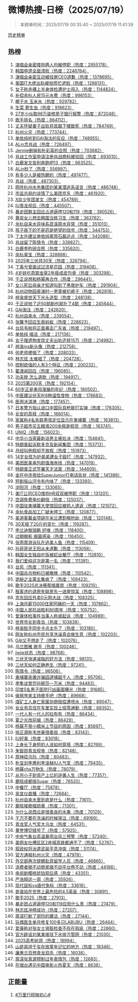 <h1>
微博热搜-日榜（2025/07/19）
</h1>
<blockquote>
<p>
本榜单时间：2025/07/19 00:35:40 ~ 2025/07/19 11:41:39
</p>
</blockquote>
<p>
<a href="https://github.com/daifee/weibo-hot-search/tree/main/archives/daily">历史榜单</a>
</p>
<h2>
热榜
</h2>
<ol>

<li>
<a href="https://s.weibo.com/weibo?q=%23%E6%BC%94%E5%94%B1%E4%BC%9A%E4%BA%B2%E5%AF%86%E6%90%82%E6%8A%B1%E4%B8%A4%E4%BA%BA%E5%9D%87%E8%A2%AB%E5%81%9C%E8%81%8C%23" target="weibo">
演唱会亲密搂抱两人均被停职（热度：2955178）
</a>
</li>

<li>
<a href="https://s.weibo.com/weibo?q=%23%E9%9F%A9%E5%9B%BD%E7%94%B3%E9%81%97%E5%85%A8%E9%9D%A2%E6%BA%83%E8%B4%A5%23" target="weibo">
韩国申遗全面溃败（热度：2246764）
</a>
</li>

<li>
<a href="https://s.weibo.com/weibo?q=%23%E6%BC%94%E5%94%B1%E4%BC%9A%E4%BA%B2%E5%AF%86%E4%BA%92%E5%8A%A8%E8%A2%AB%E6%8A%95%E5%B1%8FCEO%E9%81%93%E6%AD%89%23" target="weibo">
演唱会亲密互动被投屏CEO道歉（热度：1378695）
</a>
</li>

<li>
<a href="https://s.weibo.com/weibo?q=%23%E7%BE%8E%E5%9B%BDIT%E5%A4%A7%E4%BD%AC%E5%87%BA%E8%BD%A8%E8%A2%AB%E6%8B%8D%E6%85%8C%E5%BF%99%E9%81%AE%E8%84%B8%23" target="weibo">
美国IT大佬出轨被拍慌忙遮脸（热度：1288131）
</a>
</li>

<li>
<a href="https://s.weibo.com/weibo?q=%23%E5%A5%B3%E5%AD%90%E7%A7%B0%E8%B5%A4%E8%A3%B8%E4%B8%8A%E5%8D%8A%E8%BA%AB%E4%BD%93%E6%A3%80%E9%81%AD%E6%8A%A4%E5%A3%AB%E9%97%AF%E5%85%A5%23" target="weibo">
女子称赤裸上半身体检遭护士闯入（热度：1144824）
</a>
</li>

<li>
<a href="https://s.weibo.com/weibo?q=%23%E8%A1%A5%E5%81%BF%E4%BD%99%E6%9D%AD%E4%BA%BA%E6%B0%9115%E5%85%83%E6%B0%B4%E8%B4%B9%23" target="weibo">
补偿余杭人民15元水费（热度：996153）
</a>
</li>

<li>
<a href="https://s.weibo.com/weibo?q=%23%E6%A4%B0%E5%AD%90%E6%B0%B4%20%E7%8E%89%E7%B1%B3%E6%B0%B4%23" target="weibo">
椰子水 玉米水（热度：929782）
</a>
</li>

<li>
<a href="https://s.weibo.com/weibo?q=%23%E7%94%9F%E8%8F%9C%20%E5%AF%84%E7%94%9F%E8%99%AB%23" target="weibo">
生菜 寄生虫（热度：918623）
</a>
</li>

<li>
<a href="https://s.weibo.com/weibo?q=%2327%E5%B2%81%E5%B0%8F%E4%BC%99%E5%8F%9698%E4%B8%87%E8%A3%85%E4%BF%AE%E6%88%BF%E5%AD%90%E9%93%B6%E8%A1%8C%E6%8A%A5%E8%AD%A6%23" target="weibo">
27岁小伙取98万装修房子银行报警（热度：872048）
</a>
</li>

<li>
<a href="https://s.weibo.com/weibo?q=%23%E6%AD%8C%E6%89%8B%E6%8E%92%E5%90%8D%23" target="weibo">
歌手排名（热度：864112）
</a>
</li>

<li>
<a href="https://s.weibo.com/weibo?q=%23%E4%B8%88%E5%A4%AB%E6%80%80%E7%96%91%E5%A6%BB%E5%AD%90%E5%87%BA%E8%BD%A8%E5%B0%86%E5%85%B6%E8%B8%B9%E4%B8%8B%E6%A5%BC%E8%87%B4%E6%AD%BB%23" target="weibo">
丈夫怀疑妻子出轨将其踹下楼致死（热度：784749）
</a>
</li>

<li>
<a href="https://s.weibo.com/weibo?q=%23%E6%9D%AD%E5%B7%9E%E7%81%AB%E7%81%BE%23" target="weibo">
杭州火灾（热度：773744）
</a>
</li>

<li>
<a href="https://s.weibo.com/weibo?q=%23%E5%8D%95%E4%BE%9D%E7%BA%AF%E5%90%AC%E5%88%B0GAI%E6%B7%98%E6%B1%B0%E7%9A%84%E5%8F%8D%E5%BA%94%23" target="weibo">
单依纯听到GAI淘汰的反应（热度：748955）
</a>
</li>

<li>
<a href="https://s.weibo.com/weibo?q=%23ALin%E5%BF%B5%E8%82%96%E6%88%98%23" target="weibo">
ALin念肖战（热度：726497）
</a>
</li>

<li>
<a href="https://s.weibo.com/weibo?q=%23Jennie%E5%88%A0%E6%8E%89%E5%92%8C%E6%9C%B4%E5%BD%A9%E8%8B%B1%E7%9A%84%E5%90%88%E7%85%A7%23" target="weibo">
Jennie删掉和朴彩英的合照（热度：703682）
</a>
</li>

<li>
<a href="https://s.weibo.com/weibo?q=%23%E8%82%96%E6%88%98%E5%B7%A5%E4%BD%9C%E5%AE%A4%E7%94%B3%E8%AF%B7%E6%B3%A8%E5%86%8C%E8%82%96%E6%88%98%E5%95%86%E6%A0%87%E8%A2%AB%E9%A9%B3%E5%9B%9E%23" target="weibo">
肖战工作室申请注册肖战商标被驳回（热度：693010）
</a>
</li>

<li>
<a href="https://s.weibo.com/weibo?q=%23%E7%99%BD%E9%B9%BF%E5%8F%91%E6%96%87%E5%91%8A%E5%88%AB%E5%A5%94%E8%B7%91%E5%90%A713%23" target="weibo">
白鹿发文告别奔跑吧13（热度：663525）
</a>
</li>

<li>
<a href="https://s.weibo.com/weibo?q=%23ALin%E7%A7%92%E4%BA%86%23" target="weibo">
ALin秒了（热度：556987）
</a>
</li>

<li>
<a href="https://s.weibo.com/weibo?q=%23%E6%9C%89%E5%A4%9A%E5%B0%91%E4%BA%BA%E6%98%AF%E8%A2%AB%E7%83%AD%E9%86%92%E7%9A%84%23" target="weibo">
有多少人是被热醒的（热度：497477）
</a>
</li>

<li>
<a href="https://s.weibo.com/weibo?q=%23%E8%82%96%E6%88%98%23" target="weibo">
肖战（热度：487303）
</a>
</li>

<li>
<a href="https://s.weibo.com/weibo?q=%23%E7%BD%91%E4%BC%A0%E6%9D%AD%E5%B7%9E%E6%B0%B4%E5%8A%A1%E9%9B%86%E5%9B%A2%E5%88%98%E6%9F%90%E6%9F%90%E6%BD%9C%E9%80%83%E7%B3%BB%E8%B0%A3%E8%A8%80%23" target="weibo">
网传杭州水务集团刘某某潜逃系谣言（热度：486748）
</a>
</li>

<li>
<a href="https://s.weibo.com/weibo?q=%23%E5%B8%82%E7%9B%91%E6%80%BB%E5%B1%80%E7%BA%A6%E8%B0%88%E9%A5%BF%E4%BA%86%E4%B9%88%E7%BE%8E%E5%9B%A2%E4%BA%AC%E4%B8%9C%23" target="weibo">
市监总局约谈饿了么美团京东（热度：461920）
</a>
</li>

<li>
<a href="https://s.weibo.com/weibo?q=%23X%E7%8E%96%E5%B0%91%E5%B9%B4%E5%9B%A2%E5%8F%91%E6%96%87%23" target="weibo">
X玖少年团发文（热度：454789）
</a>
</li>

<li>
<a href="https://s.weibo.com/weibo?q=%23IU%E9%9D%92%E9%BE%99%E8%A7%86%E5%90%8E%23" target="weibo">
IU青龙视后（热度：445507）
</a>
</li>

<li>
<a href="https://s.weibo.com/weibo?q=%23%E6%9A%B4%E8%B5%B0%E5%9B%A2%E7%BE%A4%E4%B8%BB%E5%9B%9E%E5%BA%94%E5%8D%A0%E9%81%93%E9%80%BC%E5%81%9C120%E5%92%8C119%23" target="weibo">
暴走团群主回应占道逼停120和119（热度：390526）
</a>
</li>

<li>
<a href="https://s.weibo.com/weibo?q=%23%E9%BB%84%E5%A5%95%E5%A5%B3%E5%84%BF%E6%83%B3%E5%8E%BB%E9%9F%A9%E5%9B%BD%E5%BD%93%E7%BB%83%E4%B9%A0%E7%94%9F%23" target="weibo">
黄奕女儿想去韩国当练习生（热度：363762）
</a>
</li>

<li>
<a href="https://s.weibo.com/weibo?q=%23%E4%BD%99%E6%9D%AD%E8%87%AA%E6%9D%A5%E6%B0%B4%E5%BC%82%E5%91%B3%E7%B3%BB%E8%8B%95%E6%BA%AA%E5%8E%9F%E6%B0%B4%E5%BC%82%E5%B8%B8%23" target="weibo">
余杭自来水异味系苕溪原水异常（热度：351013）
</a>
</li>

<li>
<a href="https://s.weibo.com/weibo?q=%23%E5%AD%A9%E5%AD%90%E5%90%9E%E4%B8%8B%E7%9A%84%E4%B8%8D%E6%98%AF%E8%8D%AF%E6%98%AF%E7%BB%9D%E6%9C%9B%E7%9A%84%E4%BF%A1%E5%8F%B7%23" target="weibo">
孩子吞下的不是药是绝望的信号（热度：344753）
</a>
</li>

<li>
<a href="https://s.weibo.com/weibo?q=%23%E4%B8%81%E5%A4%AA%E5%8D%87%E5%BB%BA%E8%AE%AE%E5%8D%95%E4%BE%9D%E7%BA%AF%E7%A6%BB%E5%B8%B8%E7%9F%B3%E7%A3%8A%E8%BF%9C%E7%82%B9%23" target="weibo">
丁太升建议单依纯离常石磊远点（热度：342086）
</a>
</li>

<li>
<a href="https://s.weibo.com/weibo?q=%23%E8%82%96%E6%88%98%E7%95%99%E4%BA%86%E9%99%88%E6%83%85%E4%BB%A4%23" target="weibo">
肖战留了陈情令（热度：339827）
</a>
</li>

<li>
<a href="https://s.weibo.com/weibo?q=%23%E7%99%BD%E9%B9%BF%E6%9D%8E%E6%98%80%E9%94%90%E5%90%88%E7%85%A7%23" target="weibo">
白鹿李昀锐合照（热度：335620）
</a>
</li>

<li>
<a href="https://s.weibo.com/weibo?q=%23%E4%BD%99%E6%9D%AD%E8%87%AD%E5%AE%9D%23" target="weibo">
余杭臭宝（热度：328898）
</a>
</li>

<li>
<a href="https://s.weibo.com/weibo?q=%232025%E5%B9%B4%E4%B8%89%E4%BC%8F%E5%85%B130%E5%A4%A9%23" target="weibo">
2025年三伏共30天（热度：326794）
</a>
</li>

<li>
<a href="https://s.weibo.com/weibo?q=%23%E4%B8%81%E7%A6%B9%E5%85%AE%E6%9B%BE%E9%9D%A2%E8%AF%95%E8%BF%87%E6%B5%81%E6%98%9F%E8%8A%B1%E5%9B%AD%23" target="weibo">
丁禹兮曾面试过流星花园（热度：319408）
</a>
</li>

<li>
<a href="https://s.weibo.com/weibo?q=%234%E5%B2%81%E5%A8%83%E5%90%83%E7%87%95%E7%AA%9D%E8%99%AB%E8%8D%892%E5%B9%B4%E7%98%A6%E6%88%90%E7%9A%AE%E5%8C%85%E9%AA%A8%23" target="weibo">
4岁娃吃燕窝虫草2年瘦成皮包骨（热度：303298）
</a>
</li>

<li>
<a href="https://s.weibo.com/weibo?q=%23%E4%BA%8E%E6%AD%A3%E8%AF%B4%E6%83%B3%E5%92%8C%E6%9D%A8%E5%B9%82%E5%86%8D%E5%90%88%E4%BD%9C%23" target="weibo">
于正说想和杨幂再合作（热度：296441）
</a>
</li>

<li>
<a href="https://s.weibo.com/weibo?q=%23%E5%A5%B3%E5%84%BF%E6%AD%BB%E5%90%8E%E6%AF%8D%E4%BA%B2%E6%89%8D%E7%9F%A5%E9%81%93%E5%8F%AB%E5%88%B0%E4%BA%86%E9%BB%91%E6%95%91%E6%8A%A4%E8%BD%A6%23" target="weibo">
女儿死后母亲才知道叫到了黑救护车（热度：291904）
</a>
</li>

<li>
<a href="https://s.weibo.com/weibo?q=%23%E6%9D%AD%E5%B7%9E%E5%8A%A8%E7%89%A9%E5%9B%AD%E8%A1%A8%E6%BC%94%E6%97%B6%E4%B8%80%E7%94%B7%E7%AB%A5%E8%A2%AB%E6%89%92%E8%A3%A4%E5%AD%90%23" target="weibo">
杭州动物园表演时一男童被扒裤子（热度：262818）
</a>
</li>

<li>
<a href="https://s.weibo.com/weibo?q=%23%E6%A2%93%E6%B8%9D%E7%9B%9B%E4%B8%96%E5%A4%A9%E4%B8%8B%E5%85%89%E5%A4%B4%E9%80%A0%E5%9E%8B%23" target="weibo">
梓渝盛世天下光头造型（热度：248138）
</a>
</li>

<li>
<a href="https://s.weibo.com/weibo?q=%23%E4%BA%8E%E6%AD%A3%E8%AF%B4%E6%8B%8D%E4%BA%86%E8%BF%9150%E9%83%A8%E5%89%A7%E4%B9%9F%E5%B0%B1%E6%89%91%E4%BA%864%E9%83%A8%23" target="weibo">
于正说拍了近50部剧也就扑了4部（热度：245644）
</a>
</li>

<li>
<a href="https://s.weibo.com/weibo?q=%23GAI%E6%B7%98%E6%B1%B0%23" target="weibo">
GAI淘汰（热度：242620）
</a>
</li>

<li>
<a href="https://s.weibo.com/weibo?q=%23%E6%9D%AD%E5%B7%9E%E8%87%AA%E6%9D%A5%E6%B0%B4%23" target="weibo">
杭州自来水（热度：239554）
</a>
</li>

<li>
<a href="https://s.weibo.com/weibo?q=%23%E5%BC%A0%E9%A6%A8%E4%BA%88%E5%9B%9E%E5%BA%94%E7%94%9F%E5%90%9E%E8%9A%82%E8%9A%81%23" target="weibo">
张馨予回应生吞蚂蚁（热度：228623）
</a>
</li>

<li>
<a href="https://s.weibo.com/weibo?q=%23%E5%8F%B0%E9%A3%8E%E9%9F%A6%E5%B8%95%E5%B0%86%E6%AD%A3%E9%9D%A2%E8%A2%AD%E5%87%BB%E5%B9%BF%E4%B8%9C%E7%9C%81%23" target="weibo">
台风韦帕将正面袭击广东省（热度：219497）
</a>
</li>

<li>
<a href="https://s.weibo.com/weibo?q=%23%E5%8D%95%E4%BE%9D%E7%BA%AF%20%E5%94%B1%E6%B3%95%23" target="weibo">
单依纯 唱法（热度：217136）
</a>
</li>

<li>
<a href="https://s.weibo.com/weibo?q=%23%E5%A5%B3%E5%AD%90%E7%90%86%E9%81%97%E7%89%A9%E5%8F%91%E7%8E%B0%E4%B8%88%E5%A4%AB%E5%87%BA%E8%BD%A8%E8%BF%98%E8%BD%AC15%E4%B8%87%23" target="weibo">
女子理遗物发现丈夫出轨还转15万（热度：214982）
</a>
</li>

<li>
<a href="https://s.weibo.com/weibo?q=%23%E6%A2%93%E6%B8%9Dins%E6%96%B0%E5%A4%B4%E5%83%8F%23" target="weibo">
梓渝ins新头像（热度：212758）
</a>
</li>

<li>
<a href="https://s.weibo.com/weibo?q=%23%E4%BD%95%E8%80%81%E5%B8%88%E5%93%BD%E5%92%BD%E4%BA%86%23" target="weibo">
何老师哽咽了（热度：208033）
</a>
</li>

<li>
<a href="https://s.weibo.com/weibo?q=%23%E6%9E%97%E5%BF%97%E7%82%AB%20%E5%A4%AA%E9%9A%BE%E5%94%B1%E4%BA%86%23" target="weibo">
林志炫 太难唱了（热度：204728）
</a>
</li>

<li>
<a href="https://s.weibo.com/weibo?q=%23%E6%8E%A7%E5%88%B6%E6%AC%B2%E5%BC%BA%E7%9A%84%E4%BA%BA%E6%9C%893%E4%B8%AA%E7%89%B9%E5%BE%81%23" target="weibo">
控制欲强的人有3个特征（热度：200232）
</a>
</li>

<li>
<a href="https://s.weibo.com/weibo?q=%23%E7%BF%9F%E6%BD%87%E9%97%BB%E5%9B%9E%E5%BA%94%23" target="weibo">
翟潇闻回应（热度：196085）
</a>
</li>

<li>
<a href="https://s.weibo.com/weibo?q=%23%E5%8A%9F%E5%A4%AB%E8%83%96%20%E6%80%8E%E4%B9%88%E9%80%80%E6%AC%BE%23" target="weibo">
功夫胖 怎么退款（热度：194917）
</a>
</li>

<li>
<a href="https://s.weibo.com/weibo?q=%232025%E7%AC%AC200%E5%A4%A9%23" target="weibo">
2025第200天（热度：192154）
</a>
</li>

<li>
<a href="https://s.weibo.com/weibo?q=%2360%E5%B2%81%E6%AD%A3%E6%98%AF%E5%8B%87%E9%97%AF%E6%BC%AB%E5%B1%95%E7%9A%84%E5%B9%B4%E7%BA%AA%23" target="weibo">
60岁正是勇闯漫展的年纪（热度：180502）
</a>
</li>

<li>
<a href="https://s.weibo.com/weibo?q=%23%E4%B8%AD%E5%8C%BB%E5%BB%BA%E8%AE%AE%E4%BC%8F%E5%A4%A9%E5%90%836%E7%A7%8D%E6%B8%A9%E6%80%A7%E9%A3%9F%E7%89%A9%23" target="weibo">
中医建议伏天吃6种温性食物（热度：178683）
</a>
</li>

<li>
<a href="https://s.weibo.com/weibo?q=%23%E5%8C%BB%E7%94%A8%E5%86%B0%E6%B7%87%E6%B7%8B%23" target="weibo">
医用冰淇淋（热度：177457）
</a>
</li>

<li>
<a href="https://s.weibo.com/weibo?q=%23%E6%97%A5%E6%9C%AC%E8%AD%A6%E6%96%B9%E6%8C%87%E8%AE%A4%E8%BF%9B%E5%8F%A3%E4%B8%AD%E5%9B%BD%E7%8E%A9%E5%85%B7%E6%9E%AA%E8%83%BD%E6%89%93%E5%AE%9E%E5%BC%B9%23" target="weibo">
日本警方指认进口中国玩具枪能打实弹（热度：176305）
</a>
</li>

<li>
<a href="https://s.weibo.com/weibo?q=%23%E9%95%BF%E5%AE%89%E7%9A%84%E8%8D%94%E6%9E%9D%23" target="weibo">
长安的荔枝（热度：166014）
</a>
</li>

<li>
<a href="https://s.weibo.com/weibo?q=%23%E5%AE%B6%E5%B1%9E%E7%A7%B04%E5%90%8D%E5%A4%B1%E8%81%94%E7%94%B7%E5%AD%A9%E5%AE%9A%E4%BD%8D%E6%98%BE%E7%A4%BA%E5%9C%A8%E6%9F%AC%E5%9F%94%E5%AF%A8%23" target="weibo">
家属称4名失联男孩定位显示在柬埔寨（热度：163813）
</a>
</li>

<li>
<a href="https://s.weibo.com/weibo?q=%23%E7%94%B7%E5%AD%90%E8%B6%85%E5%B8%82%E4%B9%B0%E4%BA%94%E7%B2%AE%E6%B6%B2200%E4%BD%99%E7%93%B6%E6%98%AF%E5%81%87%E8%B4%A7%23" target="weibo">
男子超市买五粮液200余瓶是假货（热度：163741）
</a>
</li>

<li>
<a href="https://s.weibo.com/weibo?q=%23UNIQ%23" target="weibo">
UNIQ（热度：156023）
</a>
</li>

<li>
<a href="https://s.weibo.com/weibo?q=%23%E4%B8%AD%E5%8D%8E%E5%B0%8F%E5%BD%93%E5%AE%B6%E6%9C%80%E6%96%B0%E8%AF%9D%E7%94%B7%E4%B8%BB%E8%A2%AB%E5%A4%84%E5%86%B3%23" target="weibo">
中华小当家最新话男主被处决（热度：154841）
</a>
</li>

<li>
<a href="https://s.weibo.com/weibo?q=%23%E7%89%B9%E6%9C%97%E6%99%AE%E8%B5%B7%E8%AF%89%E9%BB%98%E5%A4%9A%E5%85%8B%E5%8F%8A%E6%96%B0%E9%97%BB%E9%9B%86%E5%9B%A2%23" target="weibo">
特朗普起诉默多克及新闻集团（热度：153712）
</a>
</li>

<li>
<a href="https://s.weibo.com/weibo?q=%23%E6%9C%88%E7%BB%8F%E5%8F%AB%E4%BE%8B%E5%81%87%E5%8D%B4%E4%B8%8D%E6%94%BE%E5%81%87%23" target="weibo">
月经叫例假却不放假（热度：151973）
</a>
</li>

<li>
<a href="https://s.weibo.com/weibo?q=%2314%E5%B2%81%E5%A5%B3%E5%AD%A9%E4%B8%BA%E6%8A%A4%E5%BC%9F%E5%BC%9F%E9%81%AD%E5%A5%B3%E5%AD%90%E6%AE%B4%E6%89%93%23" target="weibo">
14岁女孩为护弟弟遭女子殴打（热度：147932）
</a>
</li>

<li>
<a href="https://s.weibo.com/weibo?q=%23%E7%BE%8E%E5%9B%A2%E5%8C%BB%E7%BE%8E%E6%89%BF%E5%8C%85%E9%A2%9C%E5%80%BC%E6%B5%B7%E5%B2%B8%E7%BA%BF%23" target="weibo">
美团医美承包颜值海岸线（热度：147019）
</a>
</li>

<li>
<a href="https://s.weibo.com/weibo?q=%23%E7%89%B9%E6%9C%97%E6%99%AE%E6%AD%A3%E5%BC%8F%E7%AD%BE%E7%BD%B2%E5%A4%A9%E6%89%8D%E6%B3%95%E6%A1%88%23" target="weibo">
特朗普正式签署天才法案（热度：144609）
</a>
</li>

<li>
<a href="https://s.weibo.com/weibo?q=%23%E9%87%91%E5%9C%A8%E4%B8%AD%E8%BF%9E%E5%A4%9C%E7%BB%99SuperJunior%E6%89%93%E7%94%B5%E8%AF%9D%E5%91%8A%E7%8A%B6%23" target="weibo">
金在中连夜给SuperJunior打电话告状（热度：141389）
</a>
</li>

<li>
<a href="https://s.weibo.com/weibo?q=%23%E7%9F%AD%E5%89%A7%E7%89%88%E5%B1%B1%E6%B2%B3%E4%BB%A4%E6%9C%89%E5%86%85%E5%91%B3%E4%BA%86%23" target="weibo">
短剧版山河令有内味了（热度：133393）
</a>
</li>

<li>
<a href="https://s.weibo.com/weibo?q=%23%E6%B5%8F%E9%98%B3%E6%B2%B3%23" target="weibo">
浏阳河（热度：133065）
</a>
</li>

<li>
<a href="https://s.weibo.com/weibo?q=%23%E7%BE%8EIT%E5%85%AC%E5%8F%B8CEO%E6%90%82%E6%8A%B1HR%E5%8F%8C%E5%8F%8C%E8%A2%AB%E5%81%9C%E8%81%8C%23" target="weibo">
美IT公司CEO搂抱HR双双被停职（热度：131201）
</a>
</li>

<li>
<a href="https://s.weibo.com/weibo?q=%23%E7%A9%BA%E8%B0%83%E5%85%8D%E8%B4%B9%E7%94%B5%E4%BB%B7%E7%BF%BB%E5%80%8D%23" target="weibo">
空调免费电价翻倍（热度：125037）
</a>
</li>

<li>
<a href="https://s.weibo.com/weibo?q=%23%E4%B8%AD%E5%9B%BD%E9%A9%BB%E6%9F%AC%E5%9F%94%E5%AF%A8%E5%A4%A7%E4%BD%BF%E9%A6%86%E5%9B%9E%E5%BA%94%E8%A2%AB%E6%8A%93%E4%BA%BA%E9%81%A3%E8%BF%94%23" target="weibo">
中国驻柬埔寨大使馆回应被抓人遣返（热度：121072）
</a>
</li>

<li>
<a href="https://s.weibo.com/weibo?q=%23%E4%BD%99%E6%9D%AD%E9%A3%9F%E5%93%81%E5%8A%A0%E5%B7%A5%E5%8E%82%E7%96%91%E6%9C%AA%E5%81%9C%E5%B7%A5%23" target="weibo">
余杭食品加工厂疑未停工（热度：120877）
</a>
</li>

<li>
<a href="https://s.weibo.com/weibo?q=%23%E7%BE%8E%E6%B8%B8%E5%AE%A2%E6%88%B4%E9%87%91%E9%A1%B9%E9%93%BE%E5%9C%A8%E7%B1%B3%E5%85%B0%E9%81%AD%E5%89%B2%E5%96%89%E6%8A%A2%E5%8A%AB%23" target="weibo">
美游客戴金项链在米兰遭割喉抢劫（热度：120148）
</a>
</li>

<li>
<a href="https://s.weibo.com/weibo?q=%2330%E5%A4%A9%E7%98%A6%E4%BA%8620%E6%96%A4%E7%9A%84%E5%8F%98%E5%8C%96%23" target="weibo">
30天瘦了20斤的变化（热度：119287）
</a>
</li>

<li>
<a href="https://s.weibo.com/weibo?q=%23%E6%9D%8E%E5%85%B0%E8%BF%AA%E6%95%96%E7%91%9E%E9%B9%8F%20%E5%A5%BD%E5%97%91%23" target="weibo">
李兰迪敖瑞鹏 好嗑（热度：118400）
</a>
</li>

<li>
<a href="https://s.weibo.com/weibo?q=%23%E8%BF%87%E6%9C%9F%E7%9C%BC%E5%BD%B1%20%E7%BB%86%E8%8F%8C%E6%84%9F%E6%9F%93%23" target="weibo">
过期眼影 细菌感染（热度：116450）
</a>
</li>

<li>
<a href="https://s.weibo.com/weibo?q=%23%E5%BC%A0%E9%9B%A8%E9%9C%8F%E6%B8%B8%E6%B3%B3%E9%98%9F%E5%9C%A8%E9%80%83%E7%BE%8E%E4%BA%BA%E9%B1%BC%23" target="weibo">
张雨霏游泳队在逃美人鱼（热度：115409）
</a>
</li>

<li>
<a href="https://s.weibo.com/weibo?q=%23%E5%AD%99%E8%8F%B2%E8%8F%B2%E8%AF%B4%E7%8E%8B%E9%98%B3%E4%BB%8E%E6%9C%AA%E9%81%93%E6%AD%89%23" target="weibo">
孙菲菲说王阳从未道歉（热度：113056）
</a>
</li>

<li>
<a href="https://s.weibo.com/weibo?q=%23%E9%9F%A9%E5%9B%BD%E5%A5%B3%E7%94%9F%E7%8B%AC%E8%87%AA%E5%90%83%E9%A5%AD%E8%A2%AB%E8%B5%B6%E5%87%BA%E9%A4%90%E5%8E%85%23" target="weibo">
韩国女生独自吃饭被赶出餐厅（热度：112810）
</a>
</li>

<li>
<a href="https://s.weibo.com/weibo?q=%23%E6%88%91%E4%BB%AC%E7%88%B1%E7%BA%AF%E8%BF%99%E6%AC%A1%E6%98%AF%E7%AC%AC%E4%B8%80%E5%90%8D%23" target="weibo">
我们爱纯这次是第一名（热度：111391）
</a>
</li>

<li>
<a href="https://s.weibo.com/weibo?q=%23%E5%8F%B0%E9%A3%8E%23" target="weibo">
台风（热度：111341）
</a>
</li>

<li>
<a href="https://s.weibo.com/weibo?q=%23%E4%B8%AD%E5%9B%BD%E5%85%B5%E4%B9%93%E7%89%A9%E6%96%99%E5%B7%B2%E8%A2%AB%E6%92%A4%E6%8D%A2%23" target="weibo">
中国兵乓物料已被撤换（热度：110542）
</a>
</li>

<li>
<a href="https://s.weibo.com/weibo?q=%23%E8%AF%A1%E7%A7%98%E4%B9%8B%E4%B8%BB%E7%AC%AC%E4%BA%94%E9%9B%86%E7%96%AF%E4%BA%86%23" target="weibo">
诡秘之主第五集疯了（热度：109423）
</a>
</li>

<li>
<a href="https://s.weibo.com/weibo?q=%23%E6%AD%8C%E6%89%8B2025%E6%80%BB%E5%86%B3%E8%B5%9B%E5%B8%AE%E5%94%B1%E5%98%89%E5%AE%BE%23" target="weibo">
歌手2025总决赛帮唱嘉宾（热度：109210）
</a>
</li>

<li>
<a href="https://s.weibo.com/weibo?q=%23%E7%A7%9F%E5%AE%A2%E8%BF%9D%E7%BA%A6%E9%80%80%E6%88%BF%E5%A4%B1%E8%81%94%E6%88%BF%E4%B8%9C%E4%B8%80%E8%BF%9B%E5%B1%8B%E6%83%8A%E5%91%86%23" target="weibo">
租客违约退房失联房东一进屋惊呆（热度：108898）
</a>
</li>

<li>
<a href="https://s.weibo.com/weibo?q=%23%E4%BA%AC%E4%B8%9C%E5%9B%9E%E5%BA%94%E5%A4%96%E5%8D%960%E5%85%83%E8%B4%AD%E5%A4%A7%E6%88%98%23" target="weibo">
京东回应外卖0元购大战（热度：108325）
</a>
</li>

<li>
<a href="https://s.weibo.com/weibo?q=%23%E4%B8%8A%E6%B5%B7%E6%9C%88%E8%96%AA15000%E4%BD%8F%E5%AE%B6%E9%98%BF%E5%A7%A8%E7%9A%84%E4%B8%80%E5%A4%A9%23" target="weibo">
上海月薪15000住家阿姨的一天（热度：107862）
</a>
</li>

<li>
<a href="https://s.weibo.com/weibo?q=%23%E4%B8%AD%E5%9B%BD%E4%BA%BA%E6%B0%91%E6%8A%97%E6%88%98%E8%83%9C%E5%88%A980%E5%91%A8%E5%B9%B4%23" target="weibo">
中国人民抗战胜利80周年（热度：105752）
</a>
</li>

<li>
<a href="https://s.weibo.com/weibo?q=%23%E7%88%B1%E5%BA%B7%E4%BD%93%E6%A3%80%E4%BA%8B%E4%BB%B6%E5%BD%93%E4%BA%8B%E4%BA%BA%E7%A7%B0%E6%88%96%E8%B5%B7%E8%AF%89%23" target="weibo">
爱康体检事件当事人称或起诉（热度：104989）
</a>
</li>

<li>
<a href="https://s.weibo.com/weibo?q=%23%E4%B8%96%E7%95%8C%E5%B8%82%E9%95%BF%E5%88%B0%E9%9D%92%E5%B2%9B%23" target="weibo">
世界市长到青岛（热度：103839）
</a>
</li>

<li>
<a href="https://s.weibo.com/weibo?q=%23%E6%A2%93%E6%B8%9D%E8%84%B8%E6%89%8B%E5%90%8C%E6%AD%A5%E5%8D%A1%E7%82%B9%E5%A4%AA%E7%89%9B%E4%BA%86%23" target="weibo">
梓渝脸手同步卡点太牛了（热度：103180）
</a>
</li>

<li>
<a href="https://s.weibo.com/weibo?q=%23%E7%BD%91%E5%8F%8B%E7%A7%B0%E6%9D%AD%E5%B7%9E%E5%B8%82%E6%B0%91%E5%85%B1%E4%BA%AB%E6%B4%97%E6%BE%A1%E7%9C%9F%E4%BC%9A%E5%81%9A%E7%94%9F%E6%84%8F%23" target="weibo">
网友称杭州市民共享洗澡真会做生意（热度：102203）
</a>
</li>

<li>
<a href="https://s.weibo.com/weibo?q=%23GAI%E5%8F%88%E4%B8%8D%E6%83%B3%E8%B5%B0%E4%BA%86%23" target="weibo">
GAI又不想走了（热度：102076）
</a>
</li>

<li>
<a href="https://s.weibo.com/weibo?q=%23%E4%B9%8C%E5%85%B0%E5%9B%BE%E9%9B%85%20%E6%AD%8C%E6%89%8B%23" target="weibo">
乌兰图雅 歌手（热度：100246）
</a>
</li>

<li>
<a href="https://s.weibo.com/weibo?q=%23jiejie%E7%8A%B6%E6%80%81%23" target="weibo">
jiejie状态（热度：98768）
</a>
</li>

<li>
<a href="https://s.weibo.com/weibo?q=%23%E4%B8%89%E4%BC%8F%E5%A4%A9%E5%BF%AB%E9%80%9F%E5%87%8F%E8%84%82%E7%9A%84%E5%A5%BD%E6%96%B9%E6%B3%95%23" target="weibo">
三伏天快速减脂的好方法（热度：98131）
</a>
</li>

<li>
<a href="https://s.weibo.com/weibo?q=%23%E4%B8%89%E4%BC%8F%E5%A4%A9%E5%A6%82%E4%BD%95%E6%AD%A3%E7%A1%AE%E5%85%BB%E7%94%9F%23" target="weibo">
三伏天如何正确养生（热度：97241）
</a>
</li>

<li>
<a href="https://s.weibo.com/weibo?q=%23%E9%99%88%E6%83%85%E4%BB%A4%23" target="weibo">
陈情令（热度：96506）
</a>
</li>

<li>
<a href="https://s.weibo.com/weibo?q=%23%E6%9F%AC%E5%9F%94%E5%AF%A8%E7%AA%81%E8%A2%AD%E8%AF%88%E9%AA%97%E5%9B%AD%E9%80%AE%E6%8D%95%E8%B6%85%E5%8D%83%E4%BA%BA%23" target="weibo">
柬埔寨突袭诈骗园逮捕超千人（热度：95706）
</a>
</li>

<li>
<a href="https://s.weibo.com/weibo?q=%23%E6%9D%8E%E9%9A%BC%E8%B0%88%E6%9B%BE%E7%BD%9A%E5%AD%99%E9%A2%96%E8%8E%8E%E4%B8%80%E4%B8%87%E7%B1%B3%23" target="weibo">
李隼谈曾罚孙颖莎一万米（热度：94483）
</a>
</li>

<li>
<a href="https://s.weibo.com/weibo?q=%23%E5%8D%B0%E5%BA%A65%E5%90%8D%E7%94%B7%E5%AD%90%E5%8C%BB%E9%99%A2%E8%A1%8C%E5%87%B6%E7%94%BB%E9%9D%A2%E6%9B%9D%E5%85%89%23" target="weibo">
印度5名男子医院行凶画面曝光（热度：91685）
</a>
</li>

<li>
<a href="https://s.weibo.com/weibo?q=%23%E4%BE%AF%E4%BD%A9%E5%B2%91%E6%9D%A5%E4%B8%BB%E6%8C%81%E6%AD%8C%E6%89%8B%E5%90%A7%23" target="weibo">
侯佩岑来主持歌手吧（热度：89668）
</a>
</li>

<li>
<a href="https://s.weibo.com/weibo?q=%23%E7%85%A4%E7%9F%BF%E5%B7%A5%E4%BA%BA%E8%BA%AB%E4%BA%A1%E5%AE%B6%E5%B1%9E%E5%8D%8F%E5%95%86%E8%B5%94%E5%81%BF%E9%81%AD%E5%96%B7%E6%B0%B4%23" target="weibo">
煤矿工人身亡家属协商赔偿遭喷水（热度：89047）
</a>
</li>

<li>
<a href="https://s.weibo.com/weibo?q=%23%E5%A5%B3%E4%B8%9A%E5%8A%A1%E5%91%98%E4%BD%8F%E5%9C%A8%E8%BD%A6%E9%87%8C%E5%AE%9E%E7%8E%B0%E4%B8%8A%E7%8F%AD%E9%9B%B6%E9%80%9A%E5%8B%A4%23" target="weibo">
女业务员住在车里实现上班零通勤（热度：88352）
</a>
</li>

<li>
<a href="https://s.weibo.com/weibo?q=%23%E4%B8%80%E4%BB%A3%E4%BA%BA%E6%9C%89%E4%B8%80%E4%BB%A3%E4%BA%BA%E7%9A%84%E6%8B%89%E5%B8%83%E5%B8%83%23" target="weibo">
一代人有一代人的拉布布（热度：86434）
</a>
</li>

<li>
<a href="https://s.weibo.com/weibo?q=%23%E5%A4%8F%E4%B9%8B%E5%85%89%E6%94%B9%E5%89%8D%E7%BC%80%23" target="weibo">
夏之光改前缀（热度：86429）
</a>
</li>

<li>
<a href="https://s.weibo.com/weibo?q=%23%E6%9D%A8%E5%B9%82%E4%B8%8D%E5%B8%A6%E5%B0%8F%E7%B3%AF%E7%B1%B3%E4%B8%8A%E8%8A%82%E7%9B%AE%E7%9A%84%E5%8E%9F%E5%9B%A0%23" target="weibo">
杨幂不带小糯米上节目的原因（热度：85697）
</a>
</li>

<li>
<a href="https://s.weibo.com/weibo?q=%23%E5%BE%90%E6%AD%A3%E6%BA%90%E7%A7%B0%E9%9F%A6%E4%B8%96%E8%B1%AA%E5%BE%88%E5%A7%94%E5%B1%88%23" target="weibo">
徐正源称韦世豪很委屈（热度：83143）
</a>
</li>

<li>
<a href="https://s.weibo.com/weibo?q=%23IU%E5%A5%BD%E7%BE%8E%23" target="weibo">
IU好美（热度：83018）
</a>
</li>

<li>
<a href="https://s.weibo.com/weibo?q=%23%E4%B8%8A%E8%BA%AB%E9%95%BF%E4%B8%8B%E8%BA%AB%E7%9F%AD%E7%9A%84%E4%BA%BA%E8%AF%A5%E5%A6%82%E4%BD%95%E7%A9%BF%E6%90%AD%23" target="weibo">
上身长下身短的人该如何穿搭（热度：82769）
</a>
</li>

<li>
<a href="https://s.weibo.com/weibo?q=%23%E6%9C%B1%E6%99%BA%E5%8B%8B%E9%9D%92%E9%BE%99%E8%A7%86%E5%B8%9D%23" target="weibo">
朱智勋青龙视帝（热度：82148）
</a>
</li>

<li>
<a href="https://s.weibo.com/weibo?q=%23%E5%8E%9F%E7%A5%9E%E8%8F%88%E4%B9%8C%E7%8E%9B%23" target="weibo">
原神菈乌玛（热度：80483）
</a>
</li>

<li>
<a href="https://s.weibo.com/weibo?q=%23%E6%9C%B4%E5%AE%9D%E5%89%91%E6%9D%8E%E6%83%A0%E5%88%A9%E6%9D%8E%E6%B5%9A%E8%B5%ABIU%E4%BA%BA%E6%B0%94%E5%A5%96%23" target="weibo">
朴宝剑李惠利李浚赫IU人气奖（热度：79435）
</a>
</li>

<li>
<a href="https://s.weibo.com/weibo?q=%23%E6%9D%A8%E5%B9%82cha%E4%B8%87%E7%89%A9%E7%94%9F%23" target="weibo">
杨幂cha万物生（热度：78079）
</a>
</li>

<li>
<a href="https://s.weibo.com/weibo?q=%23%E4%BB%8E%E7%A9%B7%E5%B0%8F%E5%AD%90%E5%88%B0%E8%B5%84%E4%BA%A7%E4%B8%8A%E4%BA%BF%E7%9A%84%E9%80%86%E8%A2%AD%E4%BA%BA%E7%94%9F%23" target="weibo">
从穷小子到资产上亿的逆袭人生（热度：77357）
</a>
</li>

<li>
<a href="https://s.weibo.com/weibo?q=%23%E9%B9%BF%E6%99%97%E6%88%90%E9%83%BD%E7%89%88Sugar%23" target="weibo">
鹿晗成都版Sugar（热度：76520）
</a>
</li>

<li>
<a href="https://s.weibo.com/weibo?q=%23%E4%B8%AD%E9%A4%90%E5%8E%85%23" target="weibo">
中餐厅（热度：75878）
</a>
</li>

<li>
<a href="https://s.weibo.com/weibo?q=%23%E5%90%B4%E5%AE%A3%E4%BB%AA%E7%9B%B4%E6%92%AD%23" target="weibo">
吴宣仪直播（热度：72684）
</a>
</li>

<li>
<a href="https://s.weibo.com/weibo?q=%23%E6%9D%AD%E5%B7%9E%E8%87%AA%E6%9D%A5%E6%B0%B4%E9%87%8C%E5%88%B0%E5%BA%95%E6%98%AF%E4%BB%80%E4%B9%88%23" target="weibo">
杭州自来水里到底是什么（热度：71611）
</a>
</li>

<li>
<a href="https://s.weibo.com/weibo?q=%23%E9%B9%BF%E6%99%97%E6%8E%A5%E6%AD%8C%E5%94%B1%E5%8B%8B%E7%AB%A0%23" target="weibo">
鹿晗接歌唱勋章（热度：71301）
</a>
</li>

<li>
<a href="https://s.weibo.com/weibo?q=%23%E4%B8%BA%E4%BB%80%E4%B9%88%E8%AF%B4%E8%A5%BF%E7%93%9C%E6%98%AF%E5%BE%88%E5%96%84%E8%89%AF%E7%9A%84%E6%B0%B4%E6%9E%9C%23" target="weibo">
为什么说西瓜是很善良的水果（热度：70129）
</a>
</li>

<li>
<a href="https://s.weibo.com/weibo?q=%23%E5%8D%83%E4%B8%87%E4%B8%8D%E8%A6%81%E5%9C%A8%E6%B4%97%E6%BE%A1%E7%9A%84%E6%97%B6%E5%80%99%E5%93%AD%E6%B3%A3%23" target="weibo">
千万不要在洗澡的时候哭泣（热度：69169）
</a>
</li>

<li>
<a href="https://s.weibo.com/weibo?q=%23%E9%9D%92%E9%BE%99%E5%A5%96%E4%BA%BA%E6%B0%94%E5%A5%96%E5%A4%A7%E4%B9%8C%E9%BE%99%23" target="weibo">
青龙奖人气奖大乌龙（热度：64531）
</a>
</li>

<li>
<a href="https://s.weibo.com/weibo?q=%23%E9%BB%84%E8%AA%89%E5%8D%9A%E5%88%87%E9%94%99%E5%8F%B7%E4%BA%86%23" target="weibo">
黄誉博切错号了（热度：57925）
</a>
</li>

<li>
<a href="https://s.weibo.com/weibo?q=%23%E4%B8%AD%E5%A4%AE%E6%B0%94%E8%B1%A1%E5%8F%B0%E9%AB%98%E6%B8%A9%E6%9A%B4%E9%9B%A8%E5%8F%B0%E9%A3%8E%E4%B8%89%E9%A2%84%E8%AD%A6%23" target="weibo">
中央气象台高温暴雨台风三预警（热度：57240）
</a>
</li>

<li>
<a href="https://s.weibo.com/weibo?q=%23%E7%BE%8E%E7%BD%91%E5%8F%8B%E5%90%90%E6%A7%BD%E5%8C%BA%E5%8C%BA2%E5%BA%A7%E5%9F%8E%E9%AB%98%E9%93%81%E9%83%BD%E9%80%9A%E4%B8%8D%E4%BA%86%23" target="weibo">
美网友吐槽区区2座城高铁都通不了（热度：52767）
</a>
</li>

<li>
<a href="https://s.weibo.com/weibo?q=%23%E5%8F%99%E6%94%BF%E6%9D%83%E5%B0%86%E6%B4%BE%E9%81%A3%E6%AD%A6%E8%A3%85%E5%B9%B3%E6%81%AF%E5%86%B2%E7%AA%81%23" target="weibo">
叙政权将派遣武装平息冲突（热度：51174）
</a>
</li>

<li>
<a href="https://s.weibo.com/weibo?q=%23%E5%AE%98%E6%96%B9%E9%80%9A%E6%8A%A5%E6%9D%AD%E5%B7%9E%E7%81%AB%E7%81%BE%23" target="weibo">
官方通报杭州火灾（热度：47978）
</a>
</li>

<li>
<a href="https://s.weibo.com/weibo?q=%23%E5%A4%96%E4%BA%A4%E9%83%A8%E5%86%8D%E6%AC%A1%E6%8F%90%E9%86%92%E8%B5%B4%E8%8F%B2%E7%95%99%E5%AD%A6%E4%BA%BA%E5%91%98%23" target="weibo">
外交部再次提醒赴菲留学人员（热度：46865）
</a>
</li>

<li>
<a href="https://s.weibo.com/weibo?q=%23%E6%B6%88%E8%B4%B9%E8%80%85%E5%96%9D%E4%B8%8D%E5%8A%A8%E5%95%86%E5%AE%B6%E5%81%9A%E4%B8%8D%E5%8A%A8%E5%B9%B3%E5%8F%B0%E5%8D%B7%E4%B8%8D%E5%8A%A8%23" target="weibo">
消费者喝不动商家做不动平台卷不动（热度：44186）
</a>
</li>

<li>
<a href="https://s.weibo.com/weibo?q=%23%E7%94%B5%E8%A7%86%E5%89%A7%E6%A8%B1%E6%A1%83%E7%90%A5%E7%8F%80%E8%A7%82%E5%90%8E%E6%84%9F%23" target="weibo">
电视剧樱桃琥珀观后感（热度：43351）
</a>
</li>

<li>
<a href="https://s.weibo.com/weibo?q=%23%E4%B8%A5%E6%B5%A9%E7%BF%94%E8%BF%99%E4%B8%80%E5%91%A8%23" target="weibo">
严浩翔这一周（热度：35926）
</a>
</li>

<li>
<a href="https://s.weibo.com/weibo?q=%23%E7%8E%B0%E4%BB%A3%E9%BC%A0%E6%A0%87vs%E5%94%90%E4%BB%A3%E5%85%94%E6%A0%87%23" target="weibo">
现代鼠标vs唐代兔标（热度：33616）
</a>
</li>

<li>
<a href="https://s.weibo.com/weibo?q=%23%E6%98%AF%E8%B0%81%E7%AB%99%E5%9C%A8%E4%B8%96%E7%95%8C%E4%B8%8A%E6%9C%80%E5%8D%B1%E9%99%A9%E7%9A%844.5%E8%8B%B1%E4%BA%A9%23" target="weibo">
是谁站在世界上最危险的4.5英亩（热度：30891）
</a>
</li>

<li>
<a href="https://s.weibo.com/weibo?q=%23%E6%AD%8C%E6%89%8B2025%23" target="weibo">
歌手2025（热度：27913）
</a>
</li>

<li>
<a href="https://s.weibo.com/weibo?q=%23%E6%9A%B4%E8%B5%B0%E5%9B%A2%E5%8D%A0%E9%81%93%E9%80%BC%E5%81%9C120%E5%92%8C119%E5%BA%94%E6%8B%85%E4%BB%80%E4%B9%88%E8%B4%A3%23" target="weibo">
暴走团占道逼停120和119应担什么责（热度：27479）
</a>
</li>

<li>
<a href="https://s.weibo.com/weibo?q=%23%E6%9E%97%E5%BF%97%E7%82%AB%E5%86%B2%E6%A6%9C%E6%88%90%E5%8A%9F%23" target="weibo">
林志炫冲榜成功（热度：27207）
</a>
</li>

<li>
<a href="https://s.weibo.com/weibo?q=%23%E5%91%A8%E6%B7%B1%E6%89%93%E6%96%AD%E4%BA%86%E9%83%91%E6%81%BA%E7%9A%84%E9%AD%94%E6%B3%95%23" target="weibo">
周深打断了郑恺的魔法（热度：27144）
</a>
</li>

<li>
<a href="https://s.weibo.com/weibo?q=%23%E7%8E%A9%E5%81%B6%E5%8C%BB%E7%94%9F%E5%8D%95%E6%9C%88%E4%BF%AE%E5%A4%8D100%E5%A4%9A%E5%8F%AALABUBU%23" target="weibo">
玩偶医生单月修复100多只LABUBU（热度：26464）
</a>
</li>

<li>
<a href="https://s.weibo.com/weibo?q=%23%E7%88%B1%E5%BA%B7%E7%A7%B0%E5%AF%B9%E5%BC%A0%E5%A5%B3%E5%A3%AB%E8%82%BE%E8%84%8F%E6%A3%80%E6%9F%A5%E4%B8%8D%E5%AD%98%E5%9C%A8%E7%91%95%E7%96%B5%23" target="weibo">
爱康称对张女士肾脏检查不存在瑕疵（热度：22860）
</a>
</li>

<li>
<a href="https://s.weibo.com/weibo?q=%23%E5%AE%98%E6%96%B9%E8%BE%9F%E8%B0%A3%E5%88%98%E6%9F%90%E6%9F%90%E6%8E%A5%E9%A9%B3%E4%B8%8B%E6%B0%B4%E6%8E%92%E6%B1%A1%E7%AE%A1%E7%BD%91%23" target="weibo">
官方辟谣刘某某接驳下水排污管网（热度：21030）
</a>
</li>

<li>
<a href="https://s.weibo.com/weibo?q=%232025%E9%AB%98%E8%80%83%E6%A0%91%E6%B4%9E%23" target="weibo">
2025高考树洞（热度：18994）
</a>
</li>

<li>
<a href="https://s.weibo.com/weibo?q=%23%E5%B1%B1%E6%98%AF%E6%98%93%E7%83%8A%E5%8D%83%E7%8E%BA%E5%AD%98%E6%94%BE%E7%AB%A5%E5%B9%B4%E8%AE%B0%E5%BF%86%E7%9A%84%E5%9C%B0%E6%96%B9%23" target="weibo">
山是易烊千玺存放童年记忆的地方（热度：18346）
</a>
</li>

<li>
<a href="https://s.weibo.com/weibo?q=%23%E5%BB%89%E6%83%A0%E5%85%B0%E7%99%BE%E6%83%B3%E9%9D%92%E9%BE%99%E5%8F%8C%E6%9D%80%23" target="weibo">
廉惠兰百想青龙双杀（热度：16036）
</a>
</li>

<li>
<a href="https://s.weibo.com/weibo?q=%23%E5%91%A8%E6%B7%B1%E5%BC%A0%E7%9C%9F%E6%BA%90%E9%A2%84%E5%88%B6%E8%BF%87%E5%B9%B4%E8%A1%A8%E6%83%85%E5%8C%85%23" target="weibo">
周深张真源预制过年表情包（热度：12683）
</a>
</li>

<li>
<a href="https://s.weibo.com/weibo?q=%23%E5%9C%A8%E7%83%9F%E5%8F%B0%E9%81%87%E8%A7%81%E4%B8%AD%E5%9B%BD%E7%94%B5%E5%BD%B1%E7%81%AB%E7%83%AD%E5%A4%8F%E5%A4%A9%23" target="weibo">
在烟台遇见中国电影火热夏天（热度：8638）
</a>
</li>

</ol>
<h2>
正能量
</h2>
<ol>

<li>
<a href="https://s.weibo.com/weibo?q=%23%23%E4%B8%87%E9%87%8C%E8%A1%8C%E7%A8%8B%E6%98%A0%E5%88%9D%E5%BF%83%23%23" target="weibo">
#万里行程映初心#
</a>
</li>

</ol>